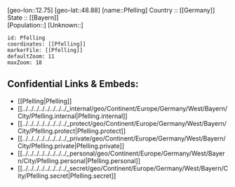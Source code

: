 ﻿---
location: [48.88,12.75] 
mapzoom: [7,12] 
mapmarker: city 
type: City
tags:
- geo/City


SpocWebEntityId: 33344
isDeleted: false
confidential: public

---
[geo-lon::12.75] 
[geo-lat::48.88] 
[name::Pfelling] 
Country :: [[Germany]]  
State :: [[Bayern]]  
[Population::] 
[Unknown::] 


```leaflet
id: Pfelling
coordinates: [[Pfelling]] 
markerFile: [[Pfelling]] 
defaultZoom: 11 
maxZoom: 18
```


## Confidential Links & Embeds: 
- [[Pfelling|Pfelling]]  
- [[../../../../../../../../_internal/geo/Continent/Europe/Germany/West/Bayern/City/Pfelling.internal|Pfelling.internal]] 
- [[../../../../../../../../_protect/geo/Continent/Europe/Germany/West/Bayern/City/Pfelling.protect|Pfelling.protect]] 
- [[../../../../../../../../_private/geo/Continent/Europe/Germany/West/Bayern/City/Pfelling.private|Pfelling.private]] 
- [[../../../../../../../../_personal/geo/Continent/Europe/Germany/West/Bayern/City/Pfelling.personal|Pfelling.personal]] 
- [[../../../../../../../../_secret/geo/Continent/Europe/Germany/West/Bayern/City/Pfelling.secret|Pfelling.secret]] 
